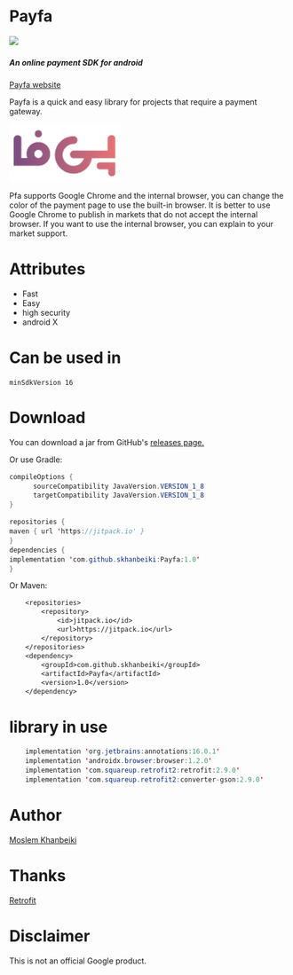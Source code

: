 # Payfa
[![](https://jitpack.io/v/skhanbeiki/Payfa.svg)](https://jitpack.io/#skhanbeiki/Payfa)
##### An online payment SDK for android

[Payfa website](https://payfa.com/)

Payfa is a quick and easy library for projects that require a payment gateway.

 ![alt text](https://github.com/skhanbeiki/Payfa/blob/master/images/head.png)
 
Pfa supports Google Chrome and the internal browser, you can change the color of the payment page to use the built-in browser.
It is better to use Google Chrome to publish in markets that do not accept the internal browser.
If you want to use the internal browser, you can explain to your market support.


# Attributes
+ Fast
+ Easy
+ high security
+ android X

# Can be used in 
```
minSdkVersion 16
```

# Download
You can download a jar from GitHub's [releases page.](https://github.com/skhanbeiki/Payfa/releases)

Or use Gradle:
```java
compileOptions {
      sourceCompatibility JavaVersion.VERSION_1_8
      targetCompatibility JavaVersion.VERSION_1_8
}
```

```java
repositories {
maven { url 'https://jitpack.io' }
}
dependencies {
implementation 'com.github.skhanbeiki:Payfa:1.0'
}
```
Or Maven:
```
	<repositories>
		<repository>
		    <id>jitpack.io</id>
		    <url>https://jitpack.io</url>
		</repository>
	</repositories>
    <dependency>
	    <groupId>com.github.skhanbeiki</groupId>
	    <artifactId>Payfa</artifactId>
	    <version>1.0</version>
	</dependency>
```
# library in use

```java
    implementation 'org.jetbrains:annotations:16.0.1'
    implementation 'androidx.browser:browser:1.2.0'
    implementation 'com.squareup.retrofit2:retrofit:2.9.0'
    implementation 'com.squareup.retrofit2:converter-gson:2.9.0'
```

# Author

[Moslem Khanbeiki](http://khanbeiki.ir/)

# Thanks

[Retrofit](https://square.github.io/retrofit/)

# Disclaimer

This is not an official Google product.

    
